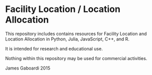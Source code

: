 # Facility Location / Location Allocation
This repository includes contains resources
for Facility Location and Location Allocation
in Python, Julia, JavaScript, C++, and R. 

It is intended for research and educational use.

Nothing within this repository may be used 
for commercial activities. 


James Gaboardi
2015
